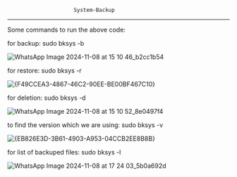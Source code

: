                          ﻿System-Backup
----------------------------------------------------------------

Some commands to run the above code:

for backup:
    sudo bksys -b
  
![WhatsApp Image 2024-11-08 at 15 10 46_b2cc1b54](https://github.com/user-attachments/assets/2b5e1b18-7c38-4105-86a1-f4fb80bd89bc)


for restore:
    sudo bksys -r
    
![{F49CCEA3-4867-46C2-90EE-BE00BF467C10}](https://github.com/user-attachments/assets/c90d43ff-e8f4-4757-ac32-943d9a02f345)


for deletion:
    sudo bksys -d
    
![WhatsApp Image 2024-11-08 at 15 10 52_8e0497f4](https://github.com/user-attachments/assets/97e6a0f6-6438-40d3-9c26-13bc9dcfe059)


to find the version which we are using:
    sudo bksys -v
    
![{EB826E3D-3B61-4903-A953-04CCB2EE8B8B}](https://github.com/user-attachments/assets/615019bd-5551-4ed4-b920-aa99bbfda425)


for list of backuped files:
    sudo bksys -l
    
![WhatsApp Image 2024-11-08 at 17 24 03_5b0a692d](https://github.com/user-attachments/assets/f656edf9-7c2d-41cd-ab13-c6da8db2877f)
